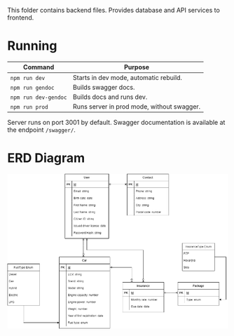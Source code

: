 This folder contains backend files.
Provides database and API services to frontend.

# Running

| Command          | Purpose          |
| ---------------- | ---------------- |
| `npm run dev` | Starts in dev mode, automatic rebuild. |
| `npm run gendoc`| Builds swagger docs. |
| `npm run dev-gendoc` | Builds docs and runs dev. |
| `npm run prod` | Runs server in prod mode, without swagger. |

Server runs on port 3001 by default.
Swagger documentation is available at the endpoint `/swagger/`.

# ERD Diagram

![ERD diagram](erd.png)
